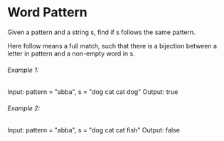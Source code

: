 # Word Pattern

Given a pattern and a string s, find if s follows the same pattern.

Here follow means a full match, such that there is a bijection between a letter in pattern and a non-empty word in s.

###### Example 1:

Input: pattern = "abba", s = "dog cat cat dog"
Output: true

###### Example 2:

Input: pattern = "abba", s = "dog cat cat fish"
Output: false